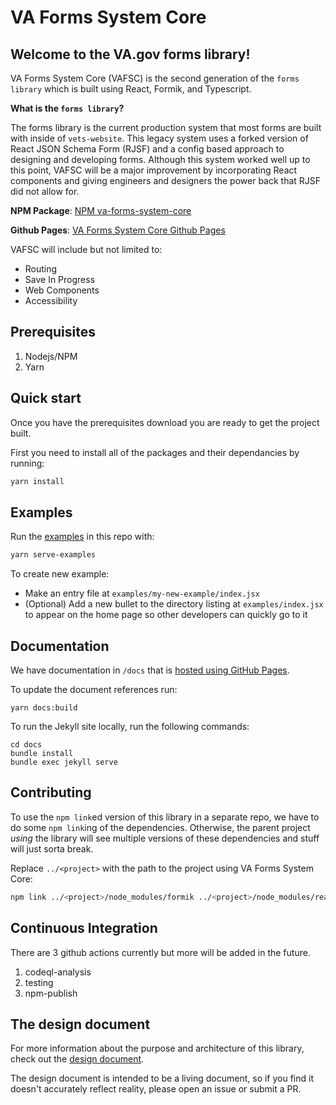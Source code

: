 # VA Forms System Core

## Welcome to the VA.gov forms library!

VA Forms System Core (VAFSC) is the second generation of the `forms library` which is built using React, Formik, and Typescript. 

**What is the `forms library`?** 

The forms library is the current production system that most forms are built with inside of `vets-website`. This legacy system uses a forked version of React JSON Schema Form (RJSF) and a config based approach to designing and developing forms. Although this system worked well up to this point, VAFSC will be a major improvement by incorporating React components and giving engineers and designers the power back that RJSF did not allow for.

**NPM Package**: [NPM va-forms-system-core](https://www.npmjs.com/package/@department-of-veterans-affairs/va-forms-system-core)

**Github Pages**: [VA Forms System Core Github Pages](https://department-of-veterans-affairs.github.io/va-forms-system-core/)


VAFSC will include but not limited to:
- Routing
- Save In Progress
- Web Components
- Accessibility

## Prerequisites

1. Nodejs/NPM
2. Yarn

## Quick start

Once you have the prerequisites download you are ready to get the project built.

First you need to install all of the packages and their dependancies by running:
```sh
yarn install
```

## Examples

Run the [examples](examples) in this repo with:

```sh
yarn serve-examples
```

To create new example:

- Make an entry file at `examples/my-new-example/index.jsx`
- (Optional) Add a new bullet to the directory listing at `examples/index.jsx`
  to appear on the home page so other developers can quickly go to it

## Documentation

We have documentation in `/docs` that is [hosted using GitHub Pages](https://department-of-veterans-affairs.github.io/va-forms-system-core/).

To update the document references run:

```shell
yarn docs:build
```

To run the Jekyll site locally, run the following commands:

```shell
cd docs
bundle install
bundle exec jekyll serve
```

## Contributing

To use the `npm link`ed version of this library in a separate repo, we have to
do some `npm link`ing of the dependencies. Otherwise, the parent project _using_
the library will see multiple versions of these dependencies and stuff will just
sorta break.

Replace `../<project>` with the path to the project using VA Forms System Core:

```sh
npm link ../<project>/node_modules/formik ../<project>/node_modules/react
```

## Continuous Integration

There are 3 github actions currently but more will be added in the future.

1. codeql-analysis
2. testing
3. npm-publish

## The design document

For more information about the purpose and architecture of this library, check
out the [design document](https://github.com/department-of-veterans-affairs/va.gov-team/blob/master/platform/engineering/design-docs/2021-05-18-forms-library.md).

The design document is intended to be a living document, so if you find it
doesn't accurately reflect reality, please open an issue or submit a PR.
